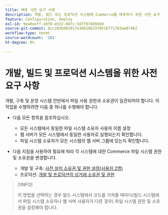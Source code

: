 ```yaml
---
title: 배포 사전 요구 사항
description: 개발, 빌드 또는 프로덕션 시스템에 Commerce를 배포하기 위한 사전 요구 사항 목록을 참조하십시오.
feature: Configuration, Deploy
exl-id: 9ea0eeff-e0f8-4532-887c-5d7f07d89ddd
source-git-commit: dcc283b901917e3681863370516771763ae87462
workflow-type: tm+mt
source-wordcount: '161'
ht-degree: 0%

---
```


# 개발, 빌드 및 프로덕션 시스템을 위한 사전 요구 사항

개발, 구축 및 운영 시스템 전반에서 파일 사용 권한과 소유권이 일관되어야 합니다. 이 작업을 수행하려면 다음 중 하나를 수행해야 합니다.

- 다음 모든 항목을 참조하십시오.

   - 모든 시스템에서 동일한 파일 시스템 소유자 사용자 이름 설정
   - 웹 서버가 모든 시스템에서 동일한 사용자로 실행되는지 확인합니다.
   - 파일 시스템 소유자가 모든 시스템의 웹 서버 그룹에 있는지 확인합니다.

- 다음 지침을 사용하여 필요에 따라 각 시스템에 대한 Commerce 파일 시스템 권한 및 소유권을 변경합니다.

   - 개발 및 구축: [사전 설치 소유권 및 권한 설정(사용자 2명)](file-system-permissions.md#set-up-two-owners-for-default-or-developer-mode)
   - 프로덕션: [개발 및 프로덕션의 상거래 소유권 및 권한](file-system-permissions.md)

>[!INFO]
>
>이 방법을 선택하는 경우 빌드 시스템에서 코드를 가져올 때마다(빌드 시스템에서 파일 시스템 소유자나 웹 서버 사용자가 다른 경우) 파일 시스템 권한 및 소유권을 설정해야 합니다.
